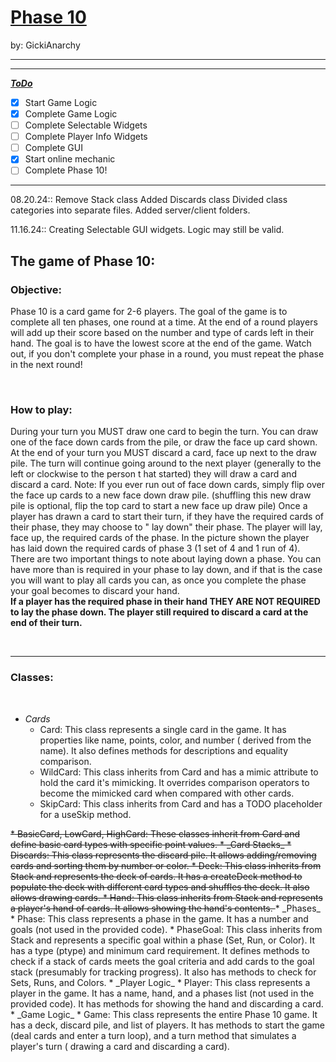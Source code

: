 # <u>Phase 10</u>

by: GickiAnarchy



---

---
>
___<u>ToDo</u>___

-[x] Start Game Logic
-[x] Complete Game Logic
-[ ] Complete Selectable Widgets
-[ ] Complete Player Info Widgets
-[ ] Complete GUI
-[x] Start online mechanic
-[ ] Complete Phase 10!

---

08.20.24::
Remove Stack class
Added Discards class
Divided class categories into separate files.
Added server/client folders.

11.16.24::
Creating Selectable GUI widgets.
Logic may still be valid.


## The game of Phase 10:

### Objective:

Phase 10 is a card game for 2-6 players. The goal of the game is to complete all ten phases, one round at a time. At the
end of a round players will add up their score based on the number and type of cards left in their hand. The goal is to
have the lowest score at the end of the game. Watch out, if you don't complete your phase in a round, you must repeat
the phase in the next round!

<br>

### How to play:

During your turn you MUST draw one card to begin the turn. You can draw one of the face down cards from the pile, or
draw the face up card shown. At the end of your turn you MUST discard a card, face up next to the draw pile. The turn
will continue going around to the next player (generally to the left or clockwise to the person t
hat started) they will draw a card and discard a card. Note: If you ever run out of face down cards, simply flip over
the face up cards to a new face down draw pile. (shuffling this new draw pile is optional, flip the top card to start a
new face up draw pile)
Once a player has drawn a card to start their turn, if they have the required cards of their phase, they may choose to "
lay down" their phase. The player will lay, face up, the required cards of the phase. In the picture shown the player
has laid down the required cards of phase 3 (1 set of 4 and 1 run of 4). There are two important things to note about
laying down a phase. You can have more than is required in your phase to lay down, and if that is the case you will want
to play all cards you can, as once you complete the phase your goal becomes to discard your hand.  
__If a player has the required phase in their hand THEY ARE NOT REQUIRED to lay the phase down. The player still
required to discard a card at the end of their turn.__

<br>

---

### Classes:

<br>

* _Cards_
    * Card: This class represents a single card in the game. It has properties like name, points, color, and number (
      derived from the name). It also defines methods for descriptions and equality comparison.
    * WildCard: This class inherits from Card and has a mimic attribute to hold the card it's mimicking. It overrides
      comparison operators to become the mimicked card when compared with other cards.
    * SkipCard: This class inherits from Card and has a TODO placeholder for a useSkip method.
<s>    
    * BasicCard, LowCard, HighCard: These classes inherit from Card and define basic card types with specific point
      values.
* _Card Stacks_
    * Discards: This class represents the discard pile. It allows adding/removing cards and sorting them by number or
      color.
    * Deck: This class inherits from Stack and represents the deck of cards. It has a createDeck method to populate the
      deck with different card types and shuffles the deck. It also allows drawing cards.
    * Hand: This class inherits from Stack and represents a player's hand of cards. It allows showing the hand's
      contents.
</s>
* _Phases_
    * Phase: This class represents a phase in the game. It has a number and goals (not used in the provided code).
    * PhaseGoal: This class inherits from Stack and represents a specific goal within a phase (Set, Run, or Color). It
      has a type (ptype) and minimum card requirement. It defines methods to check if a stack of cards meets the goal
      criteria and add cards to the goal stack (presumably for tracking progress). It also has methods to check for
      Sets, Runs, and Colors.
* _Player Logic_
    * Player: This class represents a player in the game. It has a name, hand, and a phases list (not used in the
      provided code). It has methods for showing the hand and discarding a card.
* _Game Logic_
    * Game: This class represents the entire Phase 10 game. It has a deck, discard pile, and list of players. It has
      methods to start the game (deal cards and enter a turn loop), and a turn method that simulates a player's turn (
      drawing a card and discarding a card).
